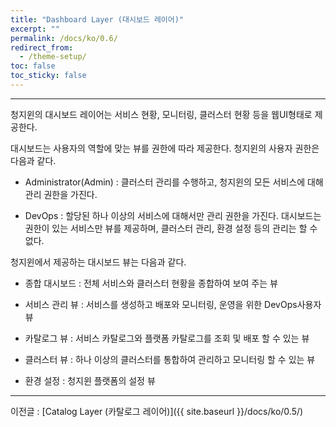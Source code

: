 ```yaml
---
title: "Dashboard Layer (대시보드 레이어)"
excerpt: ""
permalink: /docs/ko/0.6/
redirect_from:
  - /theme-setup/
toc: false
toc_sticky: false
---
```


---
청지윈의 대시보드 레이어는 서비스 현황, 모니터링, 클러스터 현황 등을 웹UI형태로 제공한다.

대시보드는 사용자의 역할에 맞는 뷰를 권한에 따라 제공한다. 청지윈의 사용자 권한은 다음과 같다.

* Administrator\(Admin\) : 클러스터 관리를 수행하고, 청지윈의 모든 서비스에 대해 관리 권한을 가진다.

* DevOps : 할당된 하나 이상의 서비스에 대해서만 관리 권한을 가진다. 대시보드는 권한이 있는 서비스만 뷰를 제공하며, 클러스터 관리, 환경 설정 등의 관리는 할 수 없다.

청지윈에서 제공하는 대시보드 뷰는 다음과 같다.

* 종합 대시보드 : 전체 서비스와 클러스터 현황을 종합하여 보여 주는 뷰

* 서비스 관리 뷰 : 서비스를 생성하고 배포와 모니터링, 운영을 위한 DevOps사용자 뷰

* 카탈로그 뷰 : 서비스 카탈로그와 플랫폼 카탈로그를 조회 및 배포 할 수 있는 뷰

* 클러스터 뷰 : 하나 이상의 클러스터를 통합하여 관리하고 모니터링 할 수 있는 뷰

* 환경 설정 : 청지윈 플랫폼의 설정 뷰

---

이전글 : [Catalog Layer \(카탈로그 레이어\)]({{ site.baseurl }}/docs/ko/0.5/)
